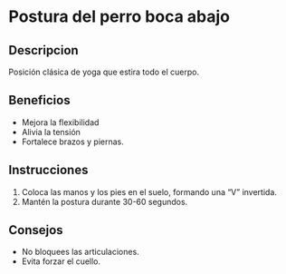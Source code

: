 # Postura del perro boca abajo

## Descripcion
Posición clásica de yoga que estira todo el cuerpo.

## Beneficios
- Mejora la flexibilidad 
- Alivia la tensión  
- Fortalece brazos y piernas.

## Instrucciones
1. Coloca las manos y los pies en el suelo, formando una “V” invertida.
2. Mantén la postura durante 30-60 segundos.

## Consejos
- No bloquees las articulaciones.
- Evita forzar el cuello.